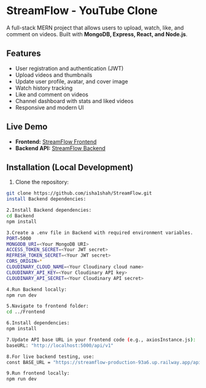 # StreamFlow - YouTube Clone

A full-stack MERN project that allows users to upload, watch, like, and comment on videos. Built with **MongoDB, Express, React, and Node.js**.

## Features

- User registration and authentication (JWT)
- Upload videos and thumbnails
- Update user profile, avatar, and cover image
- Watch history tracking
- Like and comment on videos
- Channel dashboard with stats and liked videos
- Responsive and modern UI

## Live Demo

- **Frontend:** [StreamFlow Frontend](https://isha1shah.github.io/StreamFlow)  
- **Backend API:** [StreamFlow Backend](https://streamflow-production-93a6.up.railway.app/api/v1)

## Installation (Local Development)

1. Clone the repository:

```bash
git clone https://github.com/isha1shah/StreamFlow.git
install Backend dependencies:

2.Install Backend dependencies:
cd Backend
npm install

3.Create a .env file in Backend with required environment variables.
PORT=5000
MONGODB_URI=<Your MongoDB URI>
ACCESS_TOKEN_SECRET=<Your JWT secret>
REFRESH_TOKEN_SECRET=<Your JWT secret>
CORS_ORIGIN=*
CLOUDINARY_CLOUD_NAME=<Your Cloudinary cloud name>
CLOUDINARY_API_KEY=<Your Cloudinary API key>
CLOUDINARY_API_SECRET=<Your Cloudinary API secret>

4.Run Backend locally:
npm run dev

5.Navigate to frontend folder:
cd ../Frontend

6.Install dependencies:
npm install

7.Update API base URL in your frontend code (e.g., axiosInstance.js):
baseURL: "http://localhost:5000/api/v1"

8.For live backend testing, use:
const BASE_URL = "https://streamflow-production-93a6.up.railway.app/api/v1";

9.Run frontend locally:
npm run dev




